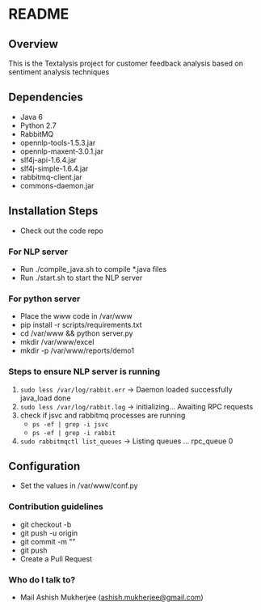 # README #

## Overview

This is the Textalysis project for customer feedback analysis based on sentiment analysis techniques

## Dependencies

* Java 6
* Python 2.7
* RabbitMQ
* opennlp-tools-1.5.3.jar
* opennlp-maxent-3.0.1.jar
* slf4j-api-1.6.4.jar
* slf4j-simple-1.6.4.jar
* rabbitmq-client.jar
* commons-daemon.jar

## Installation Steps

* Check out the code repo

### For NLP server ###

* Run ./compile_java.sh to compile *.java files
* Run ./start.sh to start the NLP server

### For python server ###

* Place the www code in /var/www 
* pip install -r scripts/requirements.txt
* cd /var/www && python server.py
* mkdir /var/www/excel
* mkdir -p /var/www/reports/demo1

### Steps to ensure NLP server is running

1. ```sudo less /var/log/rabbit.err``` -> Daemon loaded successfully java_load done
2. ```sudo less /var/log/rabbit.log``` -> initializing... Awaiting RPC requests
3. check if jsvc and rabbitmq processes are running
    * ```ps -ef | grep -i jsvc```
    * ```ps -ef | grep -i rabbit```
4. ```sudo rabbitmqctl list_queues``` -> Listing queues ... rpc_queue	0

## Configuration

* Set the values in /var/www/conf.py

### Contribution guidelines ###

* git checkout -b <branch>
* git push -u origin <branch>
* git commit -m "<message>" <files>
* git push
* Create a Pull Request

### Who do I talk to? ###

* Mail Ashish Mukherjee (ashish.mukherjee@gmail.com)
